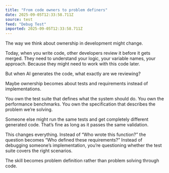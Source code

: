 ```yaml
---
title: "From code owners to problem definers"
date: 2025-09-05T12:33:58.711Z
source: test
feed: "Debug Test"
imported: 2025-09-05T12:33:58.711Z
---
```


The way we think about ownership in development might change.

Today, when you write code, other developers review it before it gets merged. They need to understand your logic, your variable names, your approach. Because they might need to work with this code later.

But when AI generates the code, what exactly are we reviewing?

Maybe ownership becomes about tests and requirements instead of implementations.

You own the test suite that defines what the system should do. You own the performance benchmarks. You own the specification that describes the problem we’re solving.

Someone else might run the same tests and get completely different generated code. That’s fine as long as it passes the same validation.

This changes everything. Instead of “Who wrote this function?” the question becomes “Who defined these requirements?” Instead of debugging someone’s implementation, you’re questioning whether the test suite covers the right scenarios.

The skill becomes problem definition rather than problem solving through code.